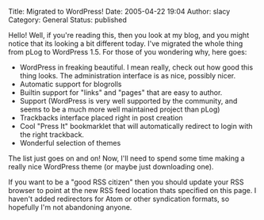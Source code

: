 Title: Migrated to WordPress!
Date: 2005-04-22 19:04
Author: slacy
Category: General
Status: published

Hello! Well, if you're reading this, then you look at my blog, and you
might notice that its looking a bit different today. I've migrated the
whole thing from pLog to WordPress 1.5. For those of you wondering why,
here goes:

- WordPress in freaking beautiful. I mean really, check out how good
this thing looks. The administration interface is as nice, possibly
nicer.  
- Automatic support for blogrolls  
- Builtin support for "links" and "pages" that are easy to author.  
- Support (WordPress is very well supported by the community, and seems
to be a much more well maintained project than pLog)  
- Trackbacks interface placed right in post creation  
- Cool "Press It" bookmarklet that will automatically redirect to login
with the right trackback.  
- Wonderful selection of themes

The list just goes on and on! Now, I'll need to spend some time making a
really nice WordPress theme (or maybe just downloading one).

If you want to be a "good RSS citizen" then you should update your RSS
browser to point at the new RSS feed location thats specified on this
page. I haven't added redirectors for Atom or other syndication formats,
so hopefully I'm not abandoning anyone.
